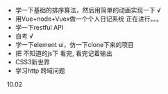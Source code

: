 * 学一下基础的排序算法，然后用简单的动画实现一下     √
* 用Vue+node+Vuex做一个个人日记系统     正在进行。。。
* 学一下restful API
* 自考    √
* 学一下element ui，仿一下clone下来的项目
* 把 不知道的js下 看完,    看完记着输出
* CSS3新世界
* 学习http 跨域问题



​																															10.02



